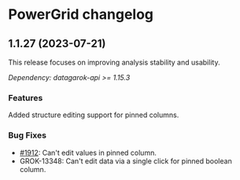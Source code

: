 # PowerGrid changelog

## 1.1.27 (2023-07-21)

This release focuses on improving analysis stability and usability.

*Dependency: datagarok-api >= 1.15.3*

### Features

Added structure editing support for pinned columns.

### Bug Fixes

* [#1912](https://github.com/datagrok-ai/public/issues/1912): Can't edit values in pinned column.
* GROK-13348: Can't edit data via a single click for pinned boolean column.